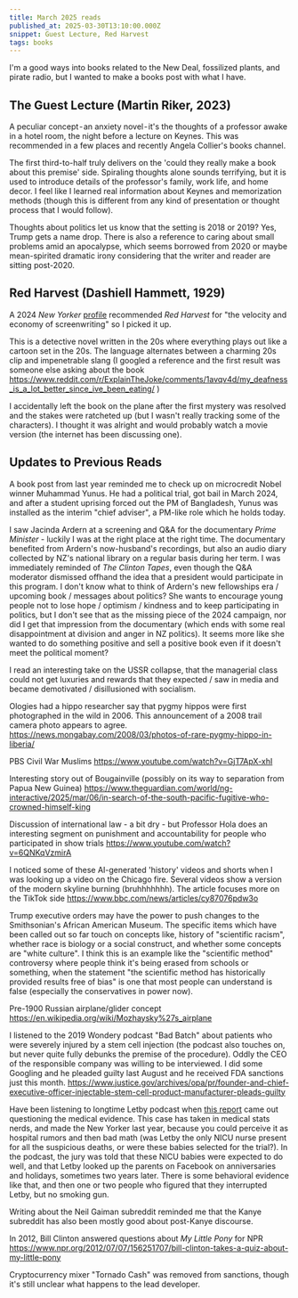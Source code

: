 ```yaml
---
title: March 2025 reads
published_at: 2025-03-30T13:10:00.000Z
snippet: Guest Lecture, Red Harvest
tags: books
---
```


I'm a good ways into books related to the New Deal, fossilized plants, and pirate radio, but I wanted to make a books post with what I have.

## The Guest Lecture (Martin Riker, 2023)

A peculiar concept - an anxiety novel - it's the thoughts of a professor awake in a hotel room, the night before a lecture 
on Keynes. This was recommended in a few places and recently Angela Collier's books channel.

The first third-to-half truly delivers on the 'could they really make a book about this premise' side. Spiraling thoughts alone sounds terrifying, but it  is used to introduce details of the professor's family, work life, and home decor. I feel like I learned real information about Keynes and memorization methods (though this is different from any kind of presentation or thought process that I would follow).

Thoughts about politics let us know that the setting is 2018 or 2019? Yes, Trump gets a name drop. There is also a reference to caring about small problems amid an apocalypse, which seems borrowed from 2020 or maybe mean-spirited dramatic irony considering that the writer and reader are sitting post-2020.

## Red Harvest (Dashiell Hammett, 1929)

A 2024 *New Yorker* [profile](https://www.newyorker.com/magazine/2024/01/01/how-a-script-doctor-found-his-own-voice) recommended *Red Harvest* for "the velocity and economy of screenwriting" so I picked it up.

This is a detective novel written in the 20s where everything plays out like a cartoon set in the 20s. The language alternates between a charming 20s clip and
impenetrable slang (I googled a reference and the first result was someone else asking about the book https://www.reddit.com/r/ExplainTheJoke/comments/1avqv4d/my_deafness_is_a_lot_better_since_ive_been_eating/ )

I accidentally left the book on the plane after the first mystery was resolved and the stakes were ratcheted up (but I wasn't really tracking
some of the characters). I thought it was alright and would probably watch a movie version (the internet has been discussing one).

## Updates to Previous Reads

A book post from last year reminded me to check up on microcredit Nobel winner Muhammad Yunus. He had a political trial, got bail in March 2024, and after a student uprising forced out the PM of Bangladesh, Yunus was installed as the interim "chief adviser", a PM-like role which he holds today.

I saw Jacinda Ardern at a screening and Q&A for the documentary *Prime Minister* - luckily I was at the right place at the right time.
The documentary benefited from Ardern's now-husband's recordings, but also an audio diary collected by NZ's national library
on a regular basis during her term. I was immediately reminded of *The Clinton Tapes*, even though the Q&A moderator 
dismissed offhand the idea that a president would participate in this program. I don't know what to think of Ardern's new
fellowships era / upcoming book / messages about politics? She wants to encourage young people not to lose hope / optimism / kindness
and to keep participating in politics, but I don't see that as the missing piece of the 2024 campaign, nor did I get that
impression from the documentary (which ends with some real disappointment at division and anger in NZ politics). It seems
more like she wanted to do something positive and sell a positive book even if it doesn't meet the political moment?

I read an interesting take on the USSR collapse, that the managerial class could not get luxuries and rewards that they 
expected / saw in media and became demotivated / disillusioned with socialism.

Ologies had a hippo researcher say that pygmy hippos were first photographed in the wild in 2006. This announcement of a 2008 trail camera photo appears to agree. https://news.mongabay.com/2008/03/photos-of-rare-pygmy-hippo-in-liberia/

PBS Civil War Muslims https://www.youtube.com/watch?v=GjT7ApX-xhI

Interesting story out of Bougainville (possibly on its way to separation from Papua New Guinea)
https://www.theguardian.com/world/ng-interactive/2025/mar/06/in-search-of-the-south-pacific-fugitive-who-crowned-himself-king

Discussion of international law - a bit dry - but Professor Hola does an interesting segment on punishment and accountability
for people who participated in show trials https://www.youtube.com/watch?v=6QNKqVzmirA

I noticed some of these AI-generated 'history' videos and shorts when I was looking up a video on the Chicago fire. Several
videos show a version of the modern skyline burning (bruhhhhhhh). The article focuses more on the TikTok side
https://www.bbc.com/news/articles/cy87076pdw3o

Trump executive orders may have the power to push changes to the Smithsonian's African American Museum. The specific items
which have been called out so far touch on concepts like, history of "scientific racism", whether race is biology or a social construct,
and whether some concepts are "white culture". I think this is an example like the "scientific method" controversy
where people think it's being erased from schools or something, when the statement "the scientific method has historically provided results free of bias" is
one that most people can understand is false (especially the conservatives in power now).

Pre-1900 Russian airplane/glider concept https://en.wikipedia.org/wiki/Mozhaysky%27s_airplane

I listened to the 2019 Wondery podcast "Bad Batch" about patients who were severely injured by a stem cell injection (the podcast also touches on, but never quite
fully debunks the premise of the procedure). Oddly the CEO of the responsible company was willing to be interviewed.
I did some Googling and he pleaded guilty last August and he received FDA sanctions just this month.
https://www.justice.gov/archives/opa/pr/founder-and-chief-executive-officer-injectable-stem-cell-product-manufacturer-pleads-guilty

Have been listening to longtime Letby podcast when [this report](https://www.bbc.com/news/articles/cvgl5yyg1x6o) came out questioning the medical evidence. This case has taken in medical stats nerds, and made the New Yorker last year, because you could perceive it as hospital rumors and then bad math (was Letby the only NICU nurse present for all the suspicious deaths, or were these  babies selected for the trial?). In the podcast, the jury was told that these NICU babies were expected to do well, and that Letby looked up the parents on Facebook on anniversaries and holidays, sometimes two years later. There is some behavioral evidence like that, and then one or two people who figured that they interrupted Letby, but no smoking gun.

Writing about the Neil Gaiman subreddit reminded me that the Kanye subreddit has also been mostly good about post-Kanye discourse.

In 2012, Bill Clinton answered questions about *My Little Pony* for NPR https://www.npr.org/2012/07/07/156251707/bill-clinton-takes-a-quiz-about-my-little-pony

Cryptocurrency mixer "Tornado Cash" was removed from sanctions, though it's still unclear what happens to the lead developer.



<br/>
<br/>
<br/>
